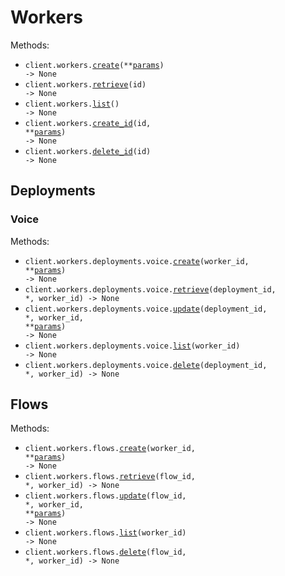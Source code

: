 # Workers

Methods:

- <code title="post /api/workers">client.workers.<a href="./src/brainbase/resources/workers/workers.py">create</a>(\*\*<a href="src/brainbase/types/worker_create_params.py">params</a>) -> None</code>
- <code title="get /api/workers/{id}">client.workers.<a href="./src/brainbase/resources/workers/workers.py">retrieve</a>(id) -> None</code>
- <code title="get /api/workers">client.workers.<a href="./src/brainbase/resources/workers/workers.py">list</a>() -> None</code>
- <code title="post /api/workers/{id}">client.workers.<a href="./src/brainbase/resources/workers/workers.py">create_id</a>(id, \*\*<a href="src/brainbase/types/worker_create_id_params.py">params</a>) -> None</code>
- <code title="delete /api/workers/{id}">client.workers.<a href="./src/brainbase/resources/workers/workers.py">delete_id</a>(id) -> None</code>

## Deployments

### Voice

Methods:

- <code title="post /api/workers/{workerId}/deployments/voice">client.workers.deployments.voice.<a href="./src/brainbase/resources/workers/deployments/voice.py">create</a>(worker_id, \*\*<a href="src/brainbase/types/workers/deployments/voice_create_params.py">params</a>) -> None</code>
- <code title="get /api/workers/{workerId}/deployments/voice/{deploymentId}">client.workers.deployments.voice.<a href="./src/brainbase/resources/workers/deployments/voice.py">retrieve</a>(deployment_id, \*, worker_id) -> None</code>
- <code title="put /api/workers/{workerId}/deployments/voice/{deploymentId}">client.workers.deployments.voice.<a href="./src/brainbase/resources/workers/deployments/voice.py">update</a>(deployment_id, \*, worker_id, \*\*<a href="src/brainbase/types/workers/deployments/voice_update_params.py">params</a>) -> None</code>
- <code title="get /api/workers/{workerId}/deployments/voice">client.workers.deployments.voice.<a href="./src/brainbase/resources/workers/deployments/voice.py">list</a>(worker_id) -> None</code>
- <code title="delete /api/workers/{workerId}/deployments/voice/{deploymentId}">client.workers.deployments.voice.<a href="./src/brainbase/resources/workers/deployments/voice.py">delete</a>(deployment_id, \*, worker_id) -> None</code>

## Flows

Methods:

- <code title="post /api/workers/{workerId}/flows">client.workers.flows.<a href="./src/brainbase/resources/workers/flows.py">create</a>(worker_id, \*\*<a href="src/brainbase/types/workers/flow_create_params.py">params</a>) -> None</code>
- <code title="get /api/workers/{workerId}/flows/{flowId}">client.workers.flows.<a href="./src/brainbase/resources/workers/flows.py">retrieve</a>(flow_id, \*, worker_id) -> None</code>
- <code title="put /api/workers/{workerId}/flows/{flowId}">client.workers.flows.<a href="./src/brainbase/resources/workers/flows.py">update</a>(flow_id, \*, worker_id, \*\*<a href="src/brainbase/types/workers/flow_update_params.py">params</a>) -> None</code>
- <code title="get /api/workers/{workerId}/flows">client.workers.flows.<a href="./src/brainbase/resources/workers/flows.py">list</a>(worker_id) -> None</code>
- <code title="delete /api/workers/{workerId}/flows/{flowId}">client.workers.flows.<a href="./src/brainbase/resources/workers/flows.py">delete</a>(flow_id, \*, worker_id) -> None</code>
